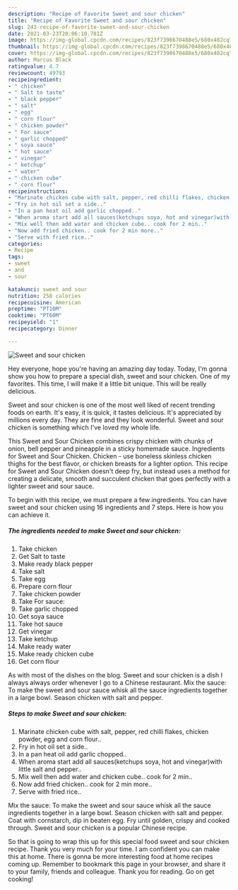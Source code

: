 ```yaml
---
description: "Recipe of Favorite Sweet and sour chicken"
title: "Recipe of Favorite Sweet and sour chicken"
slug: 243-recipe-of-favorite-sweet-and-sour-chicken
date: 2021-03-23T20:06:10.781Z
image: https://img-global.cpcdn.com/recipes/823f7398670488e5/680x482cq70/sweet-and-sour-chicken-recipe-main-photo.jpg
thumbnail: https://img-global.cpcdn.com/recipes/823f7398670488e5/680x482cq70/sweet-and-sour-chicken-recipe-main-photo.jpg
cover: https://img-global.cpcdn.com/recipes/823f7398670488e5/680x482cq70/sweet-and-sour-chicken-recipe-main-photo.jpg
author: Marcus Black
ratingvalue: 4.7
reviewcount: 49793
recipeingredient:
- " chicken"
- " Salt to taste"
- " black pepper"
- " salt"
- " egg"
- " corn flour"
- " chicken powder"
- " For sauce"
- " garlic chopped"
- " soya sauce"
- " hot sauce"
- " vinegar"
- " ketchup"
- " water"
- " chicken cube"
- " corn flour"
recipeinstructions:
- "Marinate chicken cube with salt, pepper, red chilli flakes, chicken powder, egg and corn flour.."
- "Fry in hot oil set a side.."
- "In a pan heat oil add garlic chopped.."
- "When aroma start add all sauces(ketchups soya, hot and vinegar)with little salt and pepper.."
- "Mix well then add water and chicken cube.. cook for 2 min.."
- "Now add fried chicken.. cook for 2 min more.."
- "Serve with fried rice.."
categories:
- Recipe
tags:
- sweet
- and
- sour

katakunci: sweet and sour 
nutrition: 258 calories
recipecuisine: American
preptime: "PT10M"
cooktime: "PT60M"
recipeyield: "1"
recipecategory: Dinner

---
```



![Sweet and sour chicken](https://img-global.cpcdn.com/recipes/823f7398670488e5/680x482cq70/sweet-and-sour-chicken-recipe-main-photo.jpg)

Hey everyone, hope you're having an amazing day today. Today, I'm gonna show you how to prepare a special dish, sweet and sour chicken. One of my favorites. This time, I will make it a little bit unique. This will be really delicious.

Sweet and sour chicken is one of the most well liked of recent trending foods on earth. It's easy, it is quick, it tastes delicious. It's appreciated by millions every day. They are fine and they look wonderful. Sweet and sour chicken is something which I've loved my whole life.

This Sweet and Sour Chicken combines crispy chicken with chunks of onion, bell pepper and pineapple in a sticky homemade sauce. Ingredients for Sweet and Sour Chicken. Chicken - use boneless skinless chicken thighs for the best flavor, or chicken breasts for a lighter option. This recipe for Sweet and Sour Chicken doesn&#39;t deep fry, but instead uses a method for creating a delicate, smooth and succulent chicken that goes perfectly with a lighter sweet and sour sauce.


To begin with this recipe, we must prepare a few ingredients. You can have sweet and sour chicken using 16 ingredients and 7 steps. Here is how you can achieve it.

<!--inarticleads1-->

##### The ingredients needed to make Sweet and sour chicken:

1. Take  chicken
1. Get  Salt to taste
1. Make ready  black pepper
1. Take  salt
1. Take  egg
1. Prepare  corn flour
1. Take  chicken powder
1. Take  For sauce:
1. Take  garlic chopped
1. Get  soya sauce
1. Take  hot sauce
1. Get  vinegar
1. Take  ketchup
1. Make ready  water
1. Make ready  chicken cube
1. Get  corn flour


As with most of the dishes on the blog. Sweet and sour chicken is a dish I always always order whenever I go to a Chinese restaurant. Mix the sauce: To make the sweet and sour sauce whisk all the sauce ingredients together in a large bowl. Season chicken with salt and pepper. 

<!--inarticleads2-->

##### Steps to make Sweet and sour chicken:

1. Marinate chicken cube with salt, pepper, red chilli flakes, chicken powder, egg and corn flour..
1. Fry in hot oil set a side..
1. In a pan heat oil add garlic chopped..
1. When aroma start add all sauces(ketchups soya, hot and vinegar)with little salt and pepper..
1. Mix well then add water and chicken cube.. cook for 2 min..
1. Now add fried chicken.. cook for 2 min more..
1. Serve with fried rice..


Mix the sauce: To make the sweet and sour sauce whisk all the sauce ingredients together in a large bowl. Season chicken with salt and pepper. Coat with cornstarch, dip in beaten egg. Fry until golden, crispy and cooked through. Sweet and sour chicken is a popular Chinese recipe. 

So that is going to wrap this up for this special food sweet and sour chicken recipe. Thank you very much for your time. I am confident you can make this at home. There is gonna be more interesting food at home recipes coming up. Remember to bookmark this page in your browser, and share it to your family, friends and colleague. Thank you for reading. Go on get cooking!
